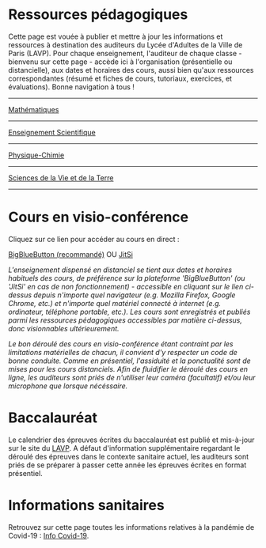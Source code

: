 # Ressources pédagogiques

Cette page est vouée à publier et mettre à jour les informations et ressources à destination des auditeurs du Lycée d'Adultes de la Ville de Paris (LAVP). Pour chaque enseignement, l'auditeur de chaque classe - bienvenu sur cette page - accède ici à l'organisation (présentielle ou distancielle), aux dates et horaires des cours, aussi bien qu'aux ressources correspondantes (résumé et fiches de cours, tutoriaux, exercices, et évaluations). Bonne navigation à tous ! 

---
[Mathématiques](/math/math)


---
[Enseignement Scientifique](/science/science)


---
[Physique-Chimie](/pc/pc)


---
[Sciences de la Vie et de la Terre](/svt/svt)


---

# Cours en visio-conférence

Cliquez sur ce lien pour accéder au cours en direct : 

[BigBlueButton (recommandé)](https://demo.bigbluebutton.org/gl/tho-qnx-uqi-0js) OU [JitSi](https://meet.jit.si/LAVP)

*L'enseignement dispensé en distanciel se tient aux dates et horaires habituels des cours, de préférence sur la plateforme 'BigBlueButton' (ou 'JitSi' en cas de non fonctionnement) - accessible en cliquant sur le lien ci-dessus depuis n'importe quel navigateur (e.g. Mozilla Firefox, Google Chrome, etc.) et n'importe quel matériel connecté à internet (e.g. ordinateur, téléphone portable, etc.). Les cours sont enregistrés et publiés parmi les ressources pédagogiques accessibles par matière ci-dessus, donc visionnables ultérieurement.*

*Le bon déroulé des cours en visio-conférence étant contraint par les limitations matérielles de chacun, il convient d'y respecter un code de bonne conduite. Comme en présentiel, l'assiduité et la ponctualité sont de mises pour les cours distanciels. Afin de fluidifier le déroulé des cours en ligne, les auditeurs sont priés de n'utiliser leur caméra (facultatif) et/ou leur microphone que lorsque nécéssaire.*

# Baccalauréat

Le calendrier des épreuves écrites du baccalauréat est publié et mis-à-jour sur le site du [LAVP](https://www.lyceedadultes.fr/sitepedagogique/lmapolaccueil.html). A défaut d'information supplémentaire regardant le déroulé des épreuves dans le contexte sanitaire actuel, les auditeurs sont priés de se préparer à passer cette année les épreuves écrites en format présentiel.

# Informations sanitaires

Retrouvez sur cette page toutes les informations relatives à la pandémie de Covid-19 : [Info Covid-19](/covid/covid).


